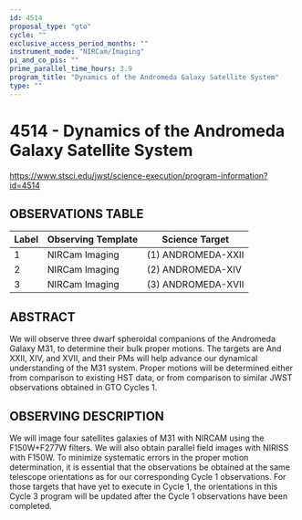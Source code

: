 ```yaml
---
id: 4514
proposal_type: "gto"
cycle: ""
exclusive_access_period_months: ""
instrument_mode: "NIRCam/Imaging"
pi_and_co_pis: ""
prime_parallel_time_hours: 3.9
program_title: "Dynamics of the Andromeda Galaxy Satellite System"
type: ""
---
```

# 4514 - Dynamics of the Andromeda Galaxy Satellite System
https://www.stsci.edu/jwst/science-execution/program-information?id=4514
## OBSERVATIONS TABLE
| Label | Observing Template | Science Target      |
|-------|--------------------|---------------------|
| 1     | NIRCam Imaging     | (1) ANDROMEDA-XXII  |
| 2     | NIRCam Imaging     | (2) ANDROMEDA-XIV   |
| 3     | NIRCam Imaging     | (3) ANDROMEDA-XVII  |

## ABSTRACT

We will observe three dwarf spheroidal companions of the Andromeda Galaxy M31, to determine their bulk proper motions. The targets are And XXII, XIV, and XVII, and their PMs will help advance our dynamical understanding of the M31 system. Proper motions will be determined either from comparison to existing HST data, or from comparison to similar JWST observations obtained in GTO Cycles 1.

## OBSERVING DESCRIPTION

We will image four satellites galaxies of M31 with NIRCAM using the F150W+F277W filters. We will also obtain parallel field images with NIRISS with F150W. To minimize systematic errors in the proper motion determination, it is essential that the observations be obtained at the same telescope orientations as for our corresponding Cycle 1 observations. For those targets that have yet to execute in Cycle 1, the orientations in this Cycle 3 program will be updated after the Cycle 1 observations have been completed.
